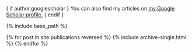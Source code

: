 

{ if author.googlescholar }
  You can also find my articles on <u><a href="{{author.googlescholar}}">my Google Scholar profile</a>.</u>
{ endif }

{% include base_path %}

{% for post in site.publications reversed %}
  {% include archive-single.html %}
{% endfor %}
